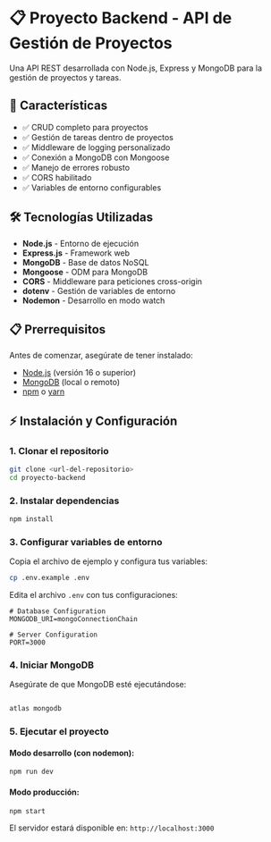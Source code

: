 # 📋 Proyecto Backend - API de Gestión de Proyectos

Una API REST desarrollada con Node.js, Express y MongoDB para la gestión de proyectos y tareas.

## 🚀 Características

- ✅ CRUD completo para proyectos
- ✅ Gestión de tareas dentro de proyectos
- ✅ Middleware de logging personalizado
- ✅ Conexión a MongoDB con Mongoose
- ✅ Manejo de errores robusto
- ✅ CORS habilitado
- ✅ Variables de entorno configurables

## 🛠️ Tecnologías Utilizadas

- **Node.js** - Entorno de ejecución
- **Express.js** - Framework web
- **MongoDB** - Base de datos NoSQL
- **Mongoose** - ODM para MongoDB
- **CORS** - Middleware para peticiones cross-origin
- **dotenv** - Gestión de variables de entorno
- **Nodemon** - Desarrollo en modo watch

## 📋 Prerrequisitos

Antes de comenzar, asegúrate de tener instalado:

- [Node.js](https://nodejs.org/) (versión 16 o superior)
- [MongoDB](https://www.mongodb.com/) (local o remoto)
- [npm](https://www.npmjs.com/) o [yarn](https://yarnpkg.com/)

## ⚡ Instalación y Configuración

### 1. Clonar el repositorio
```bash
git clone <url-del-repositorio>
cd proyecto-backend
```

### 2. Instalar dependencias
```bash
npm install
```

### 3. Configurar variables de entorno
Copia el archivo de ejemplo y configura tus variables:
```bash
cp .env.example .env
```

Edita el archivo `.env` con tus configuraciones:
```env
# Database Configuration
MONGODB_URI=mongoConnectionChain

# Server Configuration
PORT=3000
```

### 4. Iniciar MongoDB
Asegúrate de que MongoDB esté ejecutándose:
```bash

atlas mongodb
```

### 5. Ejecutar el proyecto

#### Modo desarrollo (con nodemon):
```bash
npm run dev
```

#### Modo producción:
```bash
npm start
```

El servidor estará disponible en: `http://localhost:3000`
